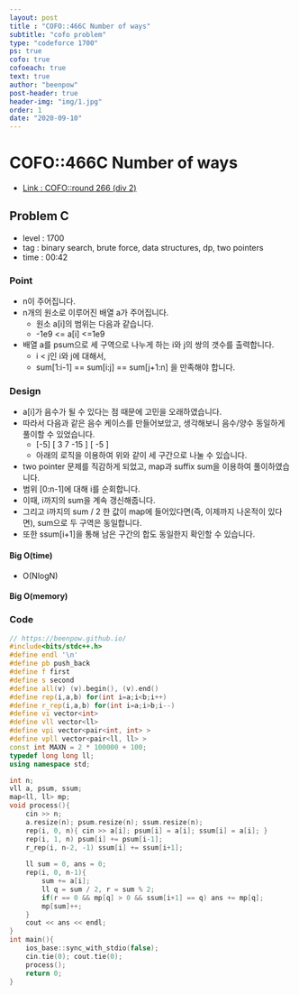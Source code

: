 ```yaml
---
layout: post
title : "COFO::466C Number of ways"
subtitle: "cofo problem"
type: "codeforce 1700"
ps: true
cofo: true
cofoeach: true
text: true
author: "beenpow"
post-header: true
header-img: "img/1.jpg"
order: 1
date: "2020-09-10"
---
```

# COFO::466C Number of ways
- [Link : COFO::round 266 (div 2)](https://codeforces.com/problemset/problem/466/C)

## Problem C

- level : 1700
- tag : binary search, brute force, data structures, dp, two pointers
- time : 00:42

### Point
- n이 주어집니다.
- n개의 원소로 이루어진 배열 a가 주어집니다.
  - 원소 a[i]의 범위는 다음과 같습니다.
  - -1e9 <= a[i] <=1e9
- 배열 a를 psum으로 세 구역으로 나누게 하는 i와 j의 쌍의 갯수를 출력합니다.
  - i < j인 i와 j에 대해서,
  - sum[1:i-1] == sum[i:j] == sum[j+1:n] 을 만족해야 합니다.

### Design
- a[i]가 음수가 될 수 있다는 점 때문에 고민을 오래하였습니다.
- 따라서 다음과 같은 음수 케이스를 만들어보았고, 생각해보니 음수/양수 동일하게 풀이할 수 있었습니다.
  - [-5] [ 3 7 -15 ] [ -5 ]
  - 아래의 로직을 이용하여 위와 같이 세 구간으로 나눌 수 있습니다.
- two pointer 문제를 직감하게 되었고, map과 suffix sum을 이용하여 풀이하였습니다.
- 범위 [0:n-1]에 대해 i를 순회합니다.
- 이때, i까지의 sum을 계속 갱신해줍니다.
- 그리고 i까지의 sum / 2 한 값이 map에 들어있다면(즉, 이제까지 나온적이 있다면), sum으로 두 구역은 동일합니다.
- 또한 ssum[i+1]을 통해 남은 구간의 합도 동일한지 확인할 수 있습니다.

#### Big O(time)
- O(NlogN)

#### Big O(memory)

### Code

```cpp
// https://beenpow.github.io/
#include<bits/stdc++.h>
#define endl '\n'
#define pb push_back
#define f first
#define s second
#define all(v) (v).begin(), (v).end()
#define rep(i,a,b) for(int i=a;i<b;i++)
#define r_rep(i,a,b) for(int i=a;i>b;i--)
#define vi vector<int>
#define vll vector<ll>
#define vpi vector<pair<int, int> >
#define vpll vector<pair<ll, ll> >
const int MAXN = 2 * 100000 + 100;
typedef long long ll;
using namespace std;

int n;
vll a, psum, ssum;
map<ll, ll> mp;
void process(){
    cin >> n;
    a.resize(n); psum.resize(n); ssum.resize(n);
    rep(i, 0, n){ cin >> a[i]; psum[i] = a[i]; ssum[i] = a[i]; }
    rep(i, 1, n) psum[i] += psum[i-1];
    r_rep(i, n-2, -1) ssum[i] += ssum[i+1];
    
    ll sum = 0, ans = 0;
    rep(i, 0, n-1){
        sum += a[i];
        ll q = sum / 2, r = sum % 2;
        if(r == 0 && mp[q] > 0 && ssum[i+1] == q) ans += mp[q];
        mp[sum]++;
    }
    cout << ans << endl;
}
int main(){
    ios_base::sync_with_stdio(false);
    cin.tie(0); cout.tie(0);
    process();
    return 0;
}
```
